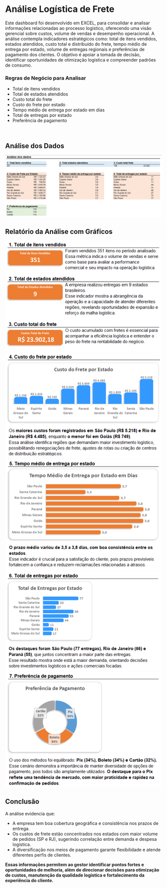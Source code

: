 # Análise Logística de Frete

Este dashboard foi desenvolvido em EXCEL, para consolidar e analisar informações relacionadas ao processo logístico, oferecendo uma visão gerencial sobre custos, volume de vendas e desempenho operacional. A análise contempla indicadores estratégicos como: total de itens vendidos, estados atendidos, custo total e distribuído do frete, tempo médio de entrega por estado, volume de entregas regionais e preferências de pagamento dos clientes. O objetivo é apoiar a tomada de decisão, identificar oportunidades de otimização logística e compreender padrões de consumo.

### Regras de Negócio para Analisar
* Total de itens vendidos
* Total de estados atendidos
* Custo total do frete
* Custo do frete por estado
* Tempo médio de entrega por estado em dias
* Total de entregas por estado
* Preferência de pagamento
<br/>

## Análise dos Dados
<img src='https://github.com/thiago-albuquerque/analiseDeFrete/blob/main/analise_dos_dados.PNG'/>
<br/>

## Relatório da Análise com Gráficos
<img src='https://github.com/thiago-albuquerque/analiseDeFrete/blob/main/regra_1_2_3.PNG'/>
<br/>
<img src='https://github.com/thiago-albuquerque/analiseDeFrete/blob/main/regra_4.PNG'/>
<br/>
<img src='https://github.com/thiago-albuquerque/analiseDeFrete/blob/main/regra_5.PNG'/>
<br/>
<img src='https://github.com/thiago-albuquerque/analiseDeFrete/blob/main/regra_6.PNG'/>
<br/>
<img src='https://github.com/thiago-albuquerque/analiseDeFrete/blob/main/regra_7.PNG'/>
<br/>

## Conclusão
A análise evidencia que:
* A empresa tem boa cobertura geográfica e consistência nos prazos de entrega.
* Os custos de frete estão concentrados nos estados com maior volume de pedidos (SP e RJ), sugerindo correlação entre demanda e despesa logística.
* A diversificação nos meios de pagamento garante flexibilidade e atende diferentes perfis de clientes.
<b/>

Essas informações permitem ao gestor identificar pontos fortes e oportunidades de melhoria, além de direcionar decisões para otimização de custos, manutenção da qualidade logística e fortalecimento da experiência do cliente.
